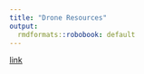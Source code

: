 ```yaml
---
title: "Drone Resources"
output:
  rmdformats::robobook: default
---
```

[link](https://github.com/BrunaLab/drone_resources/docs/drone-testing-regs.html)
